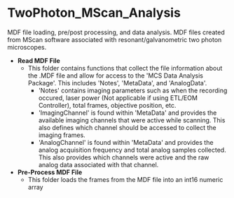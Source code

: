 # TwoPhoton_MScan_Analysis
MDF file loading, pre/post processing, and data analysis. MDF files created from MScan software associated with resonant/galvanometric two photon microscopes. 

- **Read MDF File**
    - This folder contains functions that collect the file information about the .MDF file and allow for access to the 'MCS Data Analysis Package'. This includes 'Notes', 'MetaData', and 'AnalogData'.  
        - 'Notes' contains imaging parameters such as when the recording occured, laser power (Not applicable if using ETL/EOM Controller), total frames, objective position, etc.
        - 'ImagingChannel' is found within 'MetaData' and provides the available imaging channels that were active while scanning. This also defines which channel should be accessed to collect the imaging frames.
        - 'AnalogChannel' is found within 'MetaData' and provides the analog acquisition frequency and total analog samples collected. This also provides which channels were active and the raw analog data associated with that channel. 
- **Pre-Process MDF File**
    - This folder loads the frames from the MDF file into an int16 numeric array
